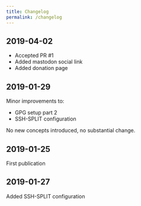 ```yaml
---
title: Changelog
permalink: /changelog
---
```


## 2019-04-02

* Accepted PR #1
* Added mastodon social link
* Added donation page

## 2019-01-29

Minor improvements to:

* GPG setup part 2
* SSH-SPLIT configuration

No new concepts introduced, no substantial change.

## 2019-01-25

First publication

## 2019-01-27

Added SSH-SPLIT configuration
